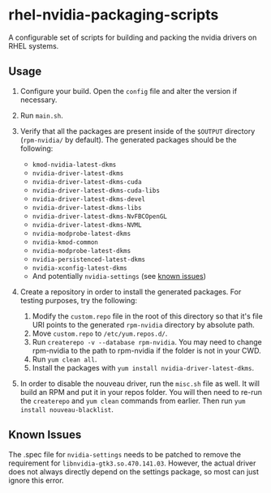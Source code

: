 # rhel-nvidia-packaging-scripts

A configurable set of scripts for building and packing the nvidia drivers on
RHEL systems.

## Usage

1. Configure your build. Open the ``config`` file and alter the version if
necessary.
2. Run ``main.sh``.
3. Verify that all the packages are present inside of the ``$OUTPUT`` directory
(``rpm-nvidia/`` by default). The generated packages should be the following:

    - ``kmod-nvidia-latest-dkms``
    - ``nvidia-driver-latest-dkms``
    - ``nvidia-driver-latest-dkms-cuda``
    - ``nvidia-driver-latest-dkms-cuda-libs``
    - ``nvidia-driver-latest-dkms-devel``
    - ``nvidia-driver-latest-dkms-libs``
    - ``nvidia-driver-latest-dkms-NvFBCOpenGL``
    - ``nvidia-driver-latest-dkms-NVML``
    - ``nvidia-modprobe-latest-dkms``
    - ``nvidia-kmod-common``
    - ``nvidia-modprobe-latest-dkms``
    - ``nvidia-persistenced-latest-dkms``
    - ``nvidia-xconfig-latest-dkms``
    - And potentially ``nvidia-settings`` (see [known issues](#known-issues))

4. Create a repository in order to install the generated packages. For testing
purposes, try the following:

    1. Modify the ``custom.repo`` file in the root of this directory so that
    it's file URI points to the generated ``rpm-nvidia`` directory by absolute
    path.
    2. Move ``custom.repo`` to ``/etc/yum.repos.d/``.
    3. Run ``createrepo -v --database rpm-nvidia``. You may need to change
    rpm-nvidia to the path to rpm-nvidia if the folder is not in your CWD.
    4. Run ``yum clean all``.
    5. Install the packages with ``yum install nvidia-driver-latest-dkms``.

5. In order to disable the nouveau driver, run the ``misc.sh`` file as well. It
will build an RPM and put it in your repos folder. You will then need to re-run
the ``createrepo`` and ``yum clean`` commands from earlier. Then run
``yum install nouveau-blacklist``.

## Known Issues

The .spec file for ``nvidia-settings`` needs to be patched to
remove the requirement for ``libnvidia-gtk3.so.470.141.03``. However, the actual
driver does not always directly depend on the settings package, so most can just
ignore this error.
